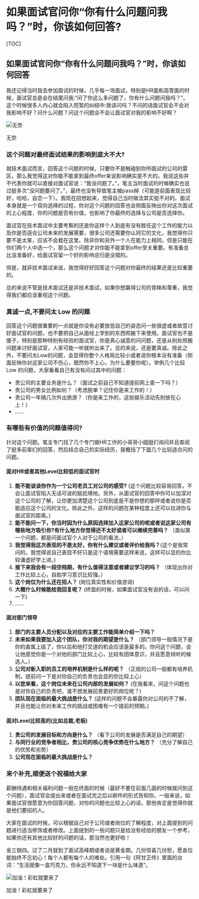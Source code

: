# 如果面试官问你“你有什么问题问我吗？”时，你该如何回答?

\[TOC\]

## 如果面试官问你“你有什么问题问我吗？”时，你该如何回答

我还记得当时我去参加面试的时候，几乎每一场面试，特别是HR面和高管面的时候，面试官总是会在结尾问我:“问了你这么多问题了，你有什么问题问我吗？”。这个时候很多人内心就会陷入短暂的纠结中:我该问吗？不问的话面试官会不会对我影响不好？问什么问题？问这个问题会不会让面试官对我的影响不好啊？

![&#x65E0;&#x5948;](https://images.xiaozhuanlan.com/photo/2019/923e94b1469fe94152e379daa5cfc91c.jpg)

无奈

### 这个问题对最终面试结果的影响到底大不大?

就技术面试而言，回答这个问题的时候，只要你不是触碰到你所面试的公司的雷区，那么我觉得这对你能不能拿到最终offer来说影响确实是不大的。我说这些并不代表你就可以直接对面试官说：“我没问题了。”，笔主当时面试的时候确实也说过挺多次“没问题要问了。”，最终也没有导致笔主被pass掉（可能是前面表现比较好，哈哈，自恋一下）。我现在回想起来，觉得自己当时做法其实挺不对的。面试本身就是一个双向选择的过程，你对这个问题的回答也会侧面反映出你对这次面试的上心程度，你的问题是否有价值，也影响了你最终的选择与公司是否选择你。

面试官在技术面试中主要考察的还是你这样个人到底有没有胜任这个工作的能力以及你是否适合公司未来的发展需要，很多公司还需要你认同它的文化，我觉得你只要不是太笨，应该不会栽在这里。除非你和另外一个人在能力上相同，但是只能在你们两个人中选一个，那么这个问题才对你能不能拿到offer至关重要。有准备总比没准备好，给面试官留一个好的影响总归是没错的。

但是，就非技术面试来说，我觉得好好回答这个问题对你最终的结果还是比较重要的。

总的来说不管是技术面试还是非技术面试，如果你想赢得公司的青睐和尊重，我觉得我们都应该重视这个问题。

### 真诚一点,不要问太 Low 的问题

回答这个问题很重要的一点就是你没有必要放低自己的姿态问一些很虚或者故意讨好面试官的问题，也不要把自己从面经上学到的东西照搬下来使用。面试官也不是傻子，特别是那种特别有经验的面试官，你是真心诚意的问问题，还是从别处照搬问题来讨好面试官，人家可能一听就听出来了。总的来说，还是要真诚。除此之外，不要问太Low的问题，会显得你整个人格局比较小或者说你根本没有准备（侧面反映你对这家公司不伤心，既然你不上心，为什么要要你呢）。举例几个比较 Low 的问题，大家看看自己有没有问过其中的问题：

* 贵公司的主要业务是什么？（面试之前自己不知道提前网上查一下吗？）
* 贵公司的男女比例如何？（考虑脱单？记住你是来工作的！）
* 贵公司一年搞几次外出旅游？（你是来工作的，这些娱乐活动先别放在心上！）
* ......

### 有哪些有价值的问题值得问?

针对这个问题。笔主专门找了几个专门做HR工作的小哥哥小姐姐们询问并且查阅了挺多前辈们的回答，然后结合自己的实际经历，我概括了下面几个比较适合问的问题。

#### 面对HR或者其他Level比较低的面试官时

1. **能不能谈谈你作为一个公司老员工对公司的感受?** \(这个问题比较容易回答，不会让面试官陷入无话可说的尴尬境地。另外，从面试官的回答中你可以加深对这个公司的了解，让你更加清楚这个公司到底是不是你想的那样或者说你是否能适应这个公司的文化。除此之外，这样的问题在某种程度上还可以拉进你与面试官的距离。\)
2. **能不能问一下，你当时因为什么原因选择加入这家公司的呢或者说这家公司有哪些地方吸引你?有什么地方你觉得还不太好或者可以继续完善吗？** （类似第一个问题，都是问面试官个人对于公司的看法，）
3. **我觉得我这次表现的不是太好，你有什么建议或者评价给我吗？**\(这个是我常问的。我觉得说自己表现不好只是这个语境需要这样来说，这样可以显的你比较谦虚好学上进。\)
4. **接下来我会有一段空档期，有什么值得注意或者建议学习的吗？** （体现出你对工作比较上心，自助学习意识比较强。）
5. **这个岗位为什么还在招人？** \(岗位真实性和价值咨询\)
6. **大概什么时候能给我回复呢？** \(终面的时候，如果面试官没有说的话，可以问一下\)
7. ......

#### 面对部门领导

1. **部门的主要人员分配以及对应的主要工作能简单介绍一下吗？**
2. **未来如果我要加入这个团队，你对我的期望是什么？** （部门领导一般情况下是你的直属上级了，你以后和他打交道的机会应该是最多的。你问这个问题，会让他感觉你是一个对他的部门比较上心，比较有团体意识，并且愿意倾听的候选人。）
3. **公司对新入职的员工的培养机制是什么样的呢？** （正规的公司一般都有培养机制，提前问一下是对你自己的负责也会显的你比较上心）
4. **以您来看，这个岗位未来在公司内部的发展如何？** \(在我看来，问这个问题也是对你自己的负责吧，谁不想发展前景更好的岗位呢？\)
5. **团队现在面临的最大挑战是什么？** \(这样的问题不会暴露你对公司的不了解，并且也能让你对未来工作的挑战或困难有一个提前的预期。\)

#### 面对Level比较高的\(比如总裁,老板\)

1. **贵公司的发展目标和方向是什么？** （看下公司的发展是否满足自己的期望）
2. **与同行业的竞争者相比，贵公司的核心竞争优势在什么地方？** （充分了解自己的优势和劣势）
3. **公司现在面临的最大挑战是什么？**

### 来个补充,顺便送个祝福给大家

薪酬待遇和相关福利问题一般在终面的时候（最好不要在前面几面的时候就问到这个问题），面试官会提出来或者在面试完之后以邮件的形式告知你。一般来说，如果面试官很愿意为你回答问题，对你的问题也比较上心的话，那他肯定是觉得你就是他们要招的人。

大家在面试的时候，可以根据自己对于公司或者岗位的了解程度，对上面提到的问题进行适当修饰或者修改。上面提到的一些问题只是给没有经验的朋友一个参考，如果你还有其他比较好的问题的话，那当然也更好啦！

金三银四。过了二月就到了面试高峰期或者说是黄金期。几份惊喜几份愁，愿各位能始终不忘初心！每个人都有每个人的难处。引用一句《阿甘正传》里面的台词：“生活就像一盒巧克力，你永远不知道下一块是什么味道“。

![&#x52A0;&#x6CB9;&#xFF01;&#x5F69;&#x8679;&#x5C31;&#x8981;&#x6765;&#x4E86;](https://images.xiaozhuanlan.com/photo/2019/7eb2aefaabafaafcb51124ad5c52eec8.jpeg)

加油！彩虹就要来了


